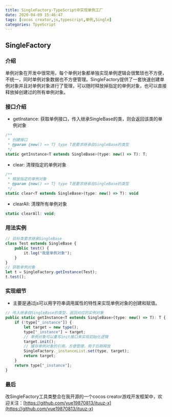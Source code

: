 ```yaml
---
title: SingleFactory-TypeScript中实现单例工厂
date: 2020-04-09 15:46:47
tags: [cocos creator,js,typescript,单例,Single]
categories: TpyeScript
---
```

## SingleFactory
### 介绍
单例对象在开发中很常用，每个单例对象都单独实现单例逻辑会很繁琐也不方便，不统一，同时单例对象数据也不方便管理。SingleFactory提供了一套快速创建单例对象并且对单例对象进行了管理，可以随时释放掉指定的单例对象，也可以直接释放掉创建过的所有单例对象。
<!--more--> 
### 接口介绍
- getInstance: 获取单例接口，传入继承SingleBase的类，则会返回该类的单例对象
```javascript
/**
 * 创建接口
 * @param {new() => T} type T是要求继承自SingleBase的类型
 */
static getInstance<T extends SingleBase>(type: new() => T): T;
```
- clear: 清理指定的单例对象
```javascript
/**
 * 释放指定的单例对象
 * @param {new() => T} type T是要求继承自SingleBase的类型
 */
static clear<T extends SingleBase>(type: new() => T): void
```
- clearAll: 清理所有单例对象
```javascript
static clearAll: void;
```

### 用法实例
```javascript
// 目标类要求继承SingleBase
class Test extends SingleBase {
    public test() {
        it.log("我是单例对象");
    }
}
// 获取单例对象
let t = SingleFactory.getInstance(Test);
t.test();
```
### 实现细节
- 主要是通过js可以用字符串调用属性的特性来实现单例对象的创建和赋值。
```javascript
// 传入继承自SingleBase的类型，返回对应的实例对象
public static getInstance<T extends SingleBase>(type: new() => T): T {
    if (!type["_instance"]) {
        let target = new type();
        type["_instance"] = target;
        // 单例对象可以重写init接口来实现初始化逻辑
        target.init();
        // 缓存单例对象的引用，方便管理，用于后期释放
        SingleFactory._instanceList.set(type, target);
        return target;
    }
    return type["_instance"];
}
```

### 最后
改SingleFactory工具类整合在我开源的一个cocos creator游戏开发框架中，欢迎关注：[https://github.com/yue19870813/ituuz-x](https://github.com/yue19870813/ituuz-x)